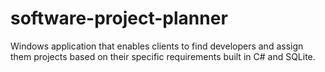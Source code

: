 # software-project-planner
Windows application that enables clients to find developers and assign them projects based on their specific requirements built in C# and SQLite.
